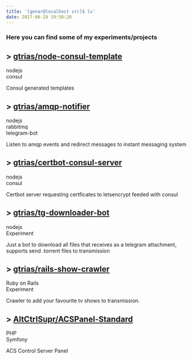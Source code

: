 ```yaml
---
title: '[genar@localhost src]$ ls'
date: 2017-06-29 19:50:20
---
```


### Here you can find some of my experiments/projects

## > [<i class="fa fa-github"></i> gtrias/node-consul-template ](https://github.com/gtrias/node-consul-template)
<div class="badge">nodejs</div> <div class="badge">consul</div>

Consul generated templates

## > [<i class="fa fa-github"></i> gtrias/amqp-notifier](https://github.com/gtrias/amqp-notifier)
<div class="badge">nodejs</div> <div class="badge">rabbitmq</div> <div class="badge">telegram-bot</div>


Listen to amqp events and redirect messages to instant messaging system

## > [<i class="fa fa-github"></i> gtrias/certbot-consul-server](https://github.com/gtrias/certbot-consul-server)
<div class="badge">nodejs</div> <div class="badge">consul</div>

Certbot server requesting certficates to letsencrypt feeded with consul

## > [<i class="fa fa-github"></i> gtrias/tg-downloader-bot](https://github.com/gtrias/tg-downloader-bot)
<div class="badge">nodejs</div> <div class="badge">Experiment</div>

Just a bot to download all files that receives as a telegram attachment, supports send .torrent files to transmission

## > [<i class="fa fa-github"></i> gtrias/rails-show-crawler](https://github.com/gtrias/rails-show-crawler)
<div class="badge">Ruby on Rails</div> <div class="badge">Experiment</div>

Crawler to add your favourite tv shows to transmission.

## > [<i class="fa fa-github"></i> AltCtrlSupr/ACSPanel-Standard](https://github.com/AltCtrlSupr/ACSPanel-Standard)
<div class="badge">PHP</div> <div class="badge">Symfony</div>

ACS Control Server Panel

